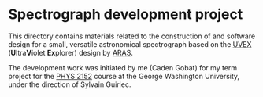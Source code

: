 # Spectrograph development project
 
 This directory contains materials related to the construction of and software design for a small, versatile astronomical spectrograph based on the [UVEX](spectro-uvex.tech) (**U**ltra**V**iolet **Ex**plorer) design by [ARAS](http://www.astrosurf.com/aras/).
 
 The development work was initiated by me (Caden Gobat) for my term project for the [PHYS 2152](http://bulletin.gwu.edu/search/?P=PHYS%202152) course at the George Washington University, under the direction of Sylvain Guiriec.
